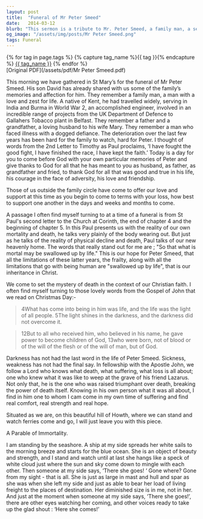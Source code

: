 ```yaml
---
layout: post
title:  "Funeral of Mr Peter Smeed"
date:   2014-03-12
blurb: "This sermon is a tribute to Mr. Peter Smeed, a family man, a seasoned traveler, and an accomplished engineer. The sermon highlights his courage in the face of adversity and his love for life. It offers comfort and hope to the grieving family, drawing on the teachings of St. Paul and the Gospel of John."
og_image: "/assets/img/posts/Mr Peter Smeed.png"
tags: Funeral
---    
```

<div class="tag-pills">
  {% for tag in page.tags %}
    {% capture tag_name %}{{ tag }}{% endcapture %}
    <a href="{{ site.baseurl }}/tag/{{ tag_name | slugify }}" class="tag-pill">{{ tag_name }}</a>
  {% endfor %}
</div>
[Original PDF](/assets/pdf/Mr Peter Smeed.pdf)

This morning we have gathered in St Mary’s for the funeral of Mr Peter Smeed. His son David has already shared with us some of the family’s memories and affection for him. They remember a family man, a man with a love and zest for life. A native of Kent, he had travelled widely, serving in India and Burma in World War 2, an accomplished engineer, involved in an incredible range of projects from the UK Department of Defence to Gallahers Tobacco plant in Belfast. They remember a father and a grandfather, a loving husband to his wife Mary. They remember a man who faced illness with a dogged defiance. The deterioration over the last few years has been hard for the family to watch, hard for Peter. I thought of words from the 2nd Letter to Timothy as Paul proclaims, ‘I have fought the good fight, I have finished the race, I have kept the faith.’ Today is a day for you to come before God with your own particular memories of Peter and give thanks to God for all that he has meant to you as husband, as father, as grandfather and fried, to thank God for all that was good and true in his life, his courage in the face of adversity, his love and friendship.

Those of us outside the family circle have come to offer our love and support at this time as you begin to come to terms with your loss, how best to support one another in the days and weeks and months to come.

A passage I often find myself turning to at a time of a funeral is from St Paul's second letter to the Church at Corinth, the end of chapter 4 and the beginning of chapter 5. In this Paul presents us with the reality of our own mortality and death, he talks very plainly of the body wearing out. But just as he talks of the reality of physical decline and death, Paul talks of our new heavenly home. The words that really stand out for me are ; "So that what is mortal may be swallowed up by life." This is our hope for Peter Smeed, that all the limitations of these latter years, the frailty, along with all the limitations that go with being human are "swallowed up by life", that is our inheritance in Christ.

We come to set the mystery of death in the context of our Christian faith. I often find myself turning to those lovely words from the Gospel of John that we read on Christmas Day:-

>4What has come into being in him was life, and the life was the light of all people. 5The light shines in the darkness, and the darkness did not overcome it.

>12But to all who received him, who believed in his name, he gave power to become children of God, 13who were born, not of blood or of the will of the flesh or of the will of man, but of God.

Darkness has not had the last word in the life of Peter Smeed. Sickness, weakness has not had the final say. In fellowship with the Apostle John, we follow a Lord who knows what death, what suffering, what loss is all about; one who knew what it was like to weep at the grave of his friend Lazarus. Not only that, he is the one who was raised triumphant over death, breaking the power of death itself. Knowing in his own person what it was all about, I find in him one to whom I cam come in my own time of suffering and find real comfort, real strength and real hope.

Situated as we are, on this beautiful hill of Howth, where we can stand and watch ferries come and go, I will just leave you with this piece.

A Parable of Immortality.

I am standing by the seashore.
A ship at my side spreads her white sails to the morning breeze and starts for the blue ocean.
She is an object of beauty and strength, and I stand and watch until at last she hangs like a speck of white cloud just where the sun and sky come down to mingle with each other.
Then someone at my side says, ‘There she goes! ‘
Gone where? Gone from my sight - that is all.
She is just as large in mast and hull and spar as she was when she left my side and just as able to bear her load of living freight to the places of destination.
Her diminished size is in me, not in her.
And just at the moment when someone at my side says, ‘There she goes!’,
there are other eyes watching her coming, and other voices ready to take up the glad shout :
‘Here she comes!’
